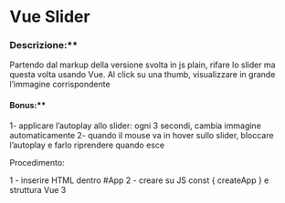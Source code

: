 Vue Slider
===
### Descrizione:**
Partendo dal markup della versione svolta in js plain, rifare lo slider ma questa volta usando Vue.
Al click su una thumb, visualizzare in grande l’immagine corrispondente

#### Bonus:**
1- applicare l’autoplay allo slider: ogni 3 secondi, cambia immagine automaticamente
2- quando il mouse va in hover sullo slider, bloccare l’autoplay e farlo riprendere quando esce


Procedimento:

1 - inserire HTML dentro #App
2 - creare su JS const { createApp } e struttura Vue
3